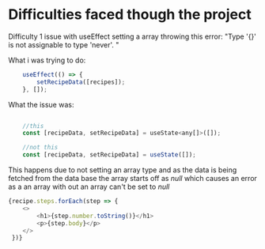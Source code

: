 # Difficulties faced though the project

Difficulty 1 issue with useEffect setting a array throwing this error: "Type '{}' is not assignable to type 'never'. " 

What i was trying to do:
```javascript
    useEffect(() => {
        setRecipeData([recipes]);
    }, []);
```

What the issue was:
```javascript

    //this
    const [recipeData, setRecipeData] = useState<any[]>([]);

    //not this
    const [recipeData, setRecipeData] = useState([]);
```

This happens due to not setting an array type and as the data is being fetched from the data base the array starts off as *null* which causes an error as a an array with out an array can't be set to *null*

```javascript
{recipe.steps.forEach(step => {
    <>
        <h1>{step.number.toString()}</h1>
        <p>{step.body}</p>
    </>
 })}
```